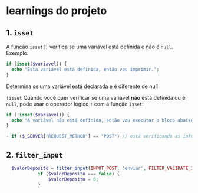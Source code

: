 # learnings do projeto #

## 1. `isset`

A função `isset()` verifica se uma variável está definida e não é `null`. Exemplo:

```php
if (isset($variavel)) {
  echo "Esta variável está definida, então vou imprimir.";
}
```

  Determina se uma variável está declarada e é diferente de null

`!isset`
Quando você quer verificar se uma variável **não** está definida ou é `null`, pode usar o operador lógico `!` com a função `isset`:

```php
if (!isset($variavel)) {
  echo "A variável não está definida, então vou executar o bloco abaixo.";
}

- if ($_SERVER["REQUEST_METHOD"] == "POST") // está verificando as informações do formulário
```

## 2. `filter_input`

```php
  $valorDeposito = filter_input(INPUT_POST, 'enviar', FILTER_VALIDATE_INT);
            if ($valorDeposito === false) {
                $valorDeposito = 0;
            }
```









